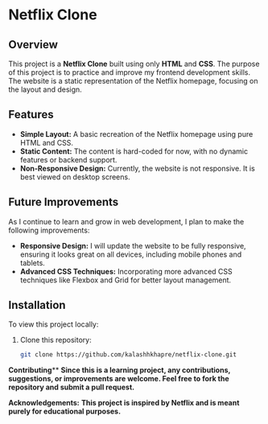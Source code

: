 # Netflix Clone

## Overview

This project is a **Netflix Clone** built using only **HTML** and **CSS**. The purpose of this project is to practice and improve my frontend development skills. The website is a static representation of the Netflix homepage, focusing on the layout and design.

## Features

- **Simple Layout:** A basic recreation of the Netflix homepage using pure HTML and CSS.
- **Static Content:** The content is hard-coded for now, with no dynamic features or backend support.
- **Non-Responsive Design:** Currently, the website is not responsive. It is best viewed on desktop screens.

## Future Improvements

As I continue to learn and grow in web development, I plan to make the following improvements:

- **Responsive Design:** I will update the website to be fully responsive, ensuring it looks great on all devices, including mobile phones and tablets.
- **Advanced CSS Techniques:** Incorporating more advanced CSS techniques like Flexbox and Grid for better layout management.

## Installation

To view this project locally:

1. Clone this repository:
   ```bash
   git clone https://github.com/kalashhkhapre/netflix-clone.git

**Contributing****
**Since this is a learning project, any contributions, suggestions, or improvements are welcome. Feel free to fork the repository and submit a pull request.**

**Acknowledgements:**
**This project is inspired by Netflix and is meant purely for educational purposes.**

